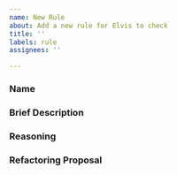 ```yaml
---
name: New Rule
about: Add a new rule for Elvis to check
title: ''
labels: rule
assignees: ''

---
```


### Name
[//]:# (Choose a name for your rule)

### Brief Description
[//]:# (What will Elvis try to detect?)

### Reasoning
[//]:# (Why is this an example of a bad practice?)

### Refactoring Proposal
[//]:# (If applicable, describe what users should do when Elvis detects this kind of code)
